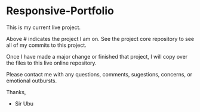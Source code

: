 # Responsive-Portfolio
This is my current live project. 

Above # indicates the project I am on. See the project core
repository to see all of my commits to this project.

Once I have made a major change or
finished that project, I will copy over the files to this live online repository. 

Please contact me with any questions, comments, sugestions, concerns, or emotional outbursts. 


Thanks,


- Sir Ubu